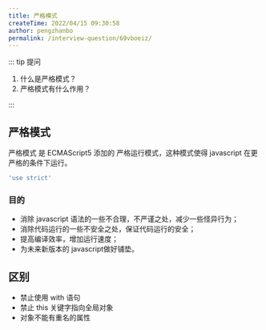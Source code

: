 ```yaml
---
title: 严格模式
createTime: 2022/04/15 09:30:58
author: pengzhanbo
permalink: /interview-question/69vboeiz/
---
```


::: tip 提问

1. 什么是严格模式？
2. 严格模式有什么作用？

:::

## 严格模式

严格模式 是 ECMAScript5 添加的 严格运行模式，这种模式使得 javascript 在更严格的条件下运行。

```js
'use strict'
```

### 目的

- 消除 javascript 语法的一些不合理，不严谨之处，减少一些怪异行为；
- 消除代码运行的一些不安全之处，保证代码运行的安全；
- 提高编译效率，增加运行速度；
- 为未来新版本的 javascript做好铺垫。

## 区别

- 禁止使用 with 语句
- 禁止 this 关键字指向全局对象
- 对象不能有重名的属性
